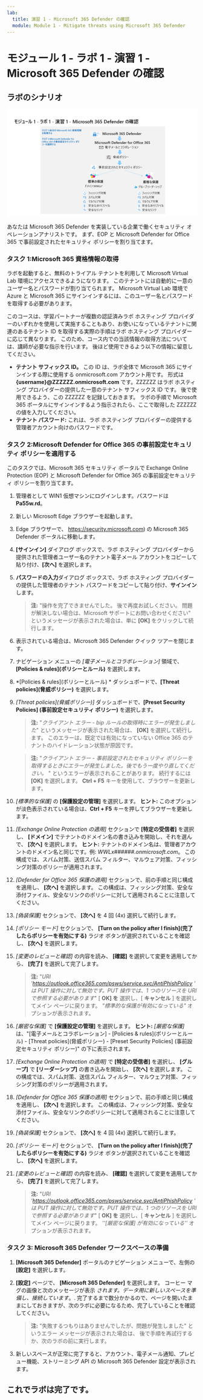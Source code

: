 ```yaml
---
lab:
  title: 演習 1 - Microsoft 365 Defender の確認
  module: Module 1 - Mitigate threats using Microsoft 365 Defender
---
```


# <a name="module-1---lab-1---exercise-1---explore-microsoft-365-defender"></a>モジュール 1 - ラボ 1 - 演習 1 - Microsoft 365 Defender の確認 

## <a name="lab-scenario"></a>ラボのシナリオ

![M365 Defender](../Media/SC-200-Lab_M1_L1_Ex1.png)

あなたは Microsoft 365 Defender を実装している企業で働くセキュリティ オペレーションアナリストです。 まず、EOP と Microsoft Defender for Office 365 で事前設定されたセキュリティ ポリシーを割り当てます。


### <a name="task-1-obtain-your-microsoft-365-credentials"></a>タスク 1:Microsoft 365 資格情報の取得

ラボを起動すると、無料のトライアル テナントを利用して Microsoft Virtual Lab 環境にアクセスできるようになります。 このテナントには自動的に一意のユーザー名とパスワードが割り当てられます。 Microsoft Virtual Lab 環境で Azure と Microsoft 365 にサインインするには、このユーザー名とパスワードを取得する必要があります。 

このコースは、学習パートナーが複数の認証済みラボ ホスティング プロバイダーのいずれかを使用して実施することもあり、お使いになっているテナントに関連のあるテナント ID を取得する実際の手順はラボ ホスティング プロバイダーに応じて異なります。 このため、コース内での当該情報の取得方法については、講師が必要な指示を行います。 後ほど使用できるよう以下の情報に留意してください。

- **テナント サフィックス ID。** この ID は、ラボ全体で Microsoft 365 にサインインする際に使用する onmicrosoft.com アカウント用です。 形式は **{username}@ZZZZZZ.onmicrosoft.com** です。ZZZZZZ はラボ ホスティング プロバイダーの提供した一意のテナント サフィックス ID です。 後で使用できるよう、この ZZZZZZ を記録しておきます。 ラボの手順で Microsoft 365 ポータルにサインインするよう指示されたら、ここで取得した ZZZZZZ の値を入力してください。
- **テナント パスワード:** これは、ラボ ホスティング プロバイダーの提供する管理者アカウント向けのパスワードです。


### <a name="task-2-apply-microsoft-defender-for-office-365-preset-security-policies"></a>タスク 2:Microsoft Defender for Office 365 の事前設定セキュリティ ポリシーを適用する

このタスクでは、Microsoft 365 セキュリティ ポータルで Exchange Online Protection (EOP) と Microsoft Defender for Office 365 の事前設定セキュリティ ポリシーを割り当てます。

1. 管理者として WIN1 仮想マシンにログインします。パスワードは**Pa55w.rd**。  

1. 新しい Microsoft Edge ブラウザーを起動します。

1. Edge ブラウザーで、 https://security.microsoft.com) の Microsoft 365 Defender ポータルに移動します。

1. **[サインイン]** ダイアログ ボックスで、ラボ ホスティング プロバイダーから提供された管理者ユーザー名のテナント電子メール アカウントをコピーして貼り付け、**[次へ]** を選択します。

1. **パスワードの入力**ダイアログ ボックスで、ラボ ホスティング プロバイダーの提供した管理者のテナント パスワードをコピーして貼り付け、**サインイン**します。

    >**注:**  "操作を完了できませんでした。 後で再度お試しください。 問題が解決しない場合は、Microsoft サポートにお問い合わせください" というメッセージが表示された場合は、単に **[OK]** をクリックして続行します。  

1. 表示されている場合は、Microsoft 365 Defender クイック ツアーを閉じます。

1. ナビゲーション メニューの *[電子メールとコラボレーション]* 領域で、**[Policies & rules]\(ポリシーとルール\)** を選択します。

1. *[Policies & rules]\(ポリシーとルール\) * ダッシュボードで、**[Threat policies]\(脅威ポリシー\)** を選択します。

1. *[Threat policies]\(脅威ポリシー\)]* ダッシュボードで、**[Preset Security Policies] (事前設定セキュリティ ポリシー)** を選択します。

    >**注:**  "*クライアント エラー - bip ルールの取得時にエラーが発生しました*" というメッセージが表示された場合は、 **[OK]** を選択して続行します。 このエラーは、既定では有効になっていない Office 365 のテナントのハイドレーション状態が原因です。

    >**注:**  "*クライアント エラー - 事前設定されたセキュリティ ポリシーを取得するときにエラーが発生しました。後でもう一度やり直してください。* " というエラーが表示されることがあります。 続行するには **[OK]** を選択します。 **Ctrl + F5** キーを使用して、ブラウザーを更新します。

1. *[標準的な保護]* の **[保護設定の管理]** を選択します。 **ヒント:** このオプションが淡色表示されている場合は、**Ctrl + F5** キーを押してブラウザーを更新します。

1. *[Exchange Online Protection の適用]* セクションで **[特定の受信者]** を選択し、 **[ドメイン]** でテナントのドメイン名の書き込みを開始し、それを選んで、 **[次へ]** を選択します。 **ヒント:** テナントのドメイン名は、管理者アカウントのドメイン名と同じです。例: *WWLx######.onmicrosoft.com*。 この構成では、スパム対策、送信スパム フィルター、マルウェア対策、フィッシング対策のポリシーが適用されます。 

1. *[Defender for Office 365 保護の適用]* セクションで、前の手順と同じ構成を適用し、 **[次へ]** を選択します。 この構成は、フィッシング対策、安全な添付ファイル、安全なリンクのポリシーに対して適用されることに注意してください。

1. *[偽装保護]* セクションで、 **[次へ]** を 4 回 (4x) 選択して続行します。

1. *[ポリシー モード]* セクションで、 **[Turn on the policy after I finish]\(完了したらポリシーを有効にする\)** ラジオ ボタンが選択されていることを確認し、 **[次へ]** を選択します。

1. *[変更のレビューと確認]* の内容を読み、 **[確認]** を選択して変更を適用してから、 **[完了]** を選択して完了します。

    >**注:**  "*URI 'https://outlook.office365.com/psws/service.svc/AntiPhishPolicy ' は PUT 操作に対して無効です。PUT 操作では、1 つのリソースを URI で参照する必要があります*" [ **OK] を** 選択し、[ **キャンセル** ] を選択してメイン ページに戻ります。 *"標準的な保護が有効になっている"* オプションが表示されます。

1. *[厳密な保護]* で **[保護設定の管理]** を選択します。 **ヒント:** *[厳密な保護]* は、"[電子メールとコラボレーション] - [Policies & rules]\(ポリシーとルール\) - [Threat policies]\(脅威ポリシー\) - [Preset Security Policies] (事前設定セキュリティ ポリシー)" の下に表示されます。

1. *[Exchange Online Protection の適用]* で **[特定の受信者]** を選択し、 **[グループ]** で **[リーダーシップ]** の書き込みを開始し、 **[次へ]** を選択します。 この構成では、スパム対策、送信スパム フィルター、マルウェア対策、フィッシング対策のポリシーが適用されます。

1. *[Defender for Office 365 保護の適用]* セクションで、前の手順と同じ構成を適用し、 **[次へ]** を選択します。 この構成は、フィッシング対策、安全な添付ファイル、安全なリンクのポリシーに対して適用されることに注意してください。

1. *[偽装保護]* セクションで、 **[次へ]** を 4 回 (4x) 選択して続行します。

1. *[ポリシー モード]* セクションで、 **[Turn on the policy after I finish]\(完了したらポリシーを有効にする\)** ラジオ ボタンが選択されていることを確認し、 **[次へ]** を選択します。

1. *[変更のレビューと確認]* の内容を読み、 **[確認]** を選択して変更を適用してから、 **[完了]** を選択して完了します。

    >**注:**  "*URI 'https://outlook.office365.com/psws/service.svc/AntiPhishPolicy ' は PUT 操作に対して無効です。PUT 操作では、1 つのリソースを URI で参照する必要があります*" [ **OK] を** 選択し、[ **キャンセル** ] を選択してメイン ページに戻ります。 *''[厳密な保護] が有効になっている''* オプションが表示されます。

### <a name="task-3-preparing-the-microsoft-365-defender-workspace"></a>タスク 3: Microsoft 365 Defender ワークスペースの準備

1. **[Microsoft 365 Defender]** ポータルのナビゲーション メニューで、左側の **[設定]** を選択します。

1. **[設定]** ページで、 **[Microsoft 365 Defender]** を選択します。 コーヒー マグの画像と次のメッセージが表示 *されます。データ用に新しいスペースを準備し、接続しています*。. 完了するまで数分かかるので、ページを開いたままにしておきますが、次のラボに必要になるため、完了していることを確認してください。 

    >**注:**  "失敗するつもりはありませんでしたが、問題が発生しました" というエラー メッセージが表示された場合は、 後で手順を再試行するか、次のラボの前に実行します。

1. 新しいスペースが正常に完了すると、アカウント、電子メール通知、プレビュー機能、ストリーミング API の Microsoft 365 Defender 設定が表示されます。

## <a name="you-have-completed-the-lab"></a>これでラボは完了です。
